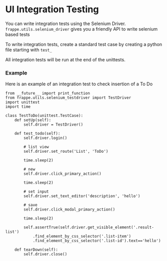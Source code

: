 # UI Integration Testing

You can write integration tests using the Selenium Driver. `frappe.utils.selenium_driver` gives you a friendly API to write selenium based tests

To write integration tests, create a standard test case by creating a python file starting with `test_`

All integration tests will be run at the end of the unittests.

### Example

Here is an example of an integration test to check insertion of a To Do

	from __future__ import print_function
	from frappe.utils.selenium_testdriver import TestDriver
	import unittest
	import time

	class TestToDo(unittest.TestCase):
		def setUp(self):
			self.driver = TestDriver()

		def test_todo(self):
			self.driver.login()

			# list view
			self.driver.set_route('List', 'ToDo')

			time.sleep(2)

			# new
			self.driver.click_primary_action()

			time.sleep(2)

			# set input
			self.driver.set_text_editor('description', 'hello')

			# save
			self.driver.click_modal_primary_action()

			time.sleep(2)

			self.assertTrue(self.driver.get_visible_element('.result-list')
				.find_element_by_css_selector('.list-item')
				.find_element_by_css_selector('.list-id').text=='hello')

		def tearDown(self):
			self.driver.close()

